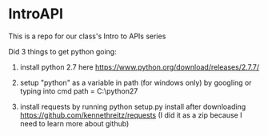 IntroAPI
========

This is a repo for our class's Intro to APIs series

Did 3 things to get python going:

1) install python 2.7 here https://www.python.org/download/releases/2.7.7/

2) setup "python" as a variable in path (for windows only) by googling or typing into cmd path = C:\python27

3) install requests by running python setup.py install after downloading https://github.com/kennethreitz/requests (I did it as a zip because I need to learn more about github)
